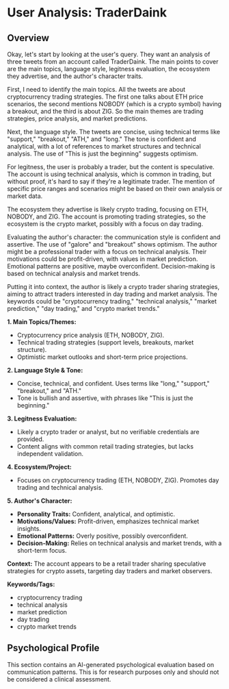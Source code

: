 # User Analysis: TraderDaink

## Overview

<think>
Okay, let's start by looking at the user's query. They want an analysis of three tweets from an account called TraderDaink. The main points to cover are the main topics, language style, legitness evaluation, the ecosystem they advertise, and the author's character traits.

First, I need to identify the main topics. All the tweets are about cryptocurrency trading strategies. The first one talks about ETH price scenarios, the second mentions NOBODY (which is a crypto symbol) having a breakout, and the third is about ZIG. So the main themes are trading strategies, price analysis, and market predictions.

Next, the language style. The tweets are concise, using technical terms like "support," "breakout," "ATH," and "long." The tone is confident and analytical, with a lot of references to market structures and technical analysis. The use of "This is just the beginning" suggests optimism.

For legitness, the user is probably a trader, but the content is speculative. The account is using technical analysis, which is common in trading, but without proof, it's hard to say if they're a legitimate trader. The mention of specific price ranges and scenarios might be based on their own analysis or market data.

The ecosystem they advertise is likely crypto trading, focusing on ETH, NOBODY, and ZIG. The account is promoting trading strategies, so the ecosystem is the crypto market, possibly with a focus on day trading.

Evaluating the author's character: the communication style is confident and assertive. The use of "galore" and "breakout" shows optimism. The author might be a professional trader with a focus on technical analysis. Their motivations could be profit-driven, with values in market prediction. Emotional patterns are positive, maybe overconfident. Decision-making is based on technical analysis and market trends.

Putting it into context, the author is likely a crypto trader sharing strategies, aiming to attract traders interested in day trading and market analysis. The keywords could be "cryptocurrency trading," "technical analysis," "market prediction," "day trading," and "crypto market trends."
</think>

**1. Main Topics/Themes:**  
- Cryptocurrency price analysis (ETH, NOBODY, ZIG).  
- Technical trading strategies (support levels, breakouts, market structure).  
- Optimistic market outlooks and short-term price projections.  

**2. Language Style & Tone:**  
- Concise, technical, and confident. Uses terms like "long," "support," "breakout," and "ATH."  
- Tone is bullish and assertive, with phrases like "This is just the beginning."  

**3. Legitness Evaluation:**  
- Likely a crypto trader or analyst, but no verifiable credentials are provided.  
- Content aligns with common retail trading strategies, but lacks independent validation.  

**4. Ecosystem/Project:**  
- Focuses on cryptocurrency trading (ETH, NOBODY, ZIG). Promotes day trading and technical analysis.  

**5. Author's Character:**  
- **Personality Traits:** Confident, analytical, and optimistic.  
- **Motivations/Values:** Profit-driven, emphasizes technical market insights.  
- **Emotional Patterns:** Overly positive, possibly overconfident.  
- **Decision-Making:** Relies on technical analysis and market trends, with a short-term focus.  

**Context:** The account appears to be a retail trader sharing speculative strategies for crypto assets, targeting day traders and market observers.  

**Keywords/Tags:**  
- cryptocurrency trading  
- technical analysis  
- market prediction  
- day trading  
- crypto market trends

## Psychological Profile

This section contains an AI-generated psychological evaluation based on communication patterns. This is for research purposes only and should not be considered a clinical assessment.